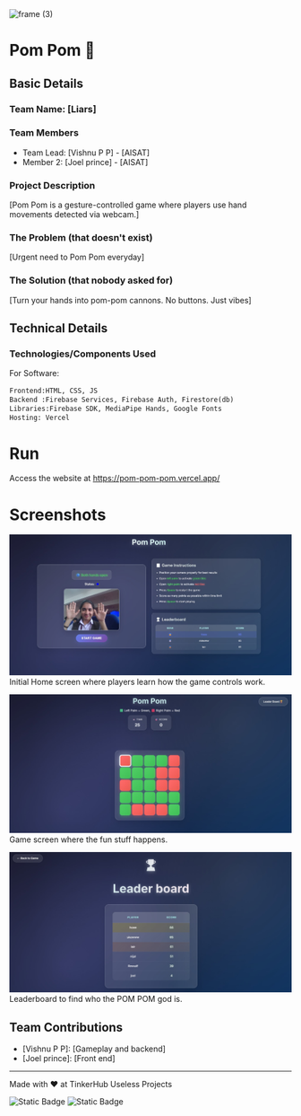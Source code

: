 <img width="3188" height="1202" alt="frame (3)" src="https://github.com/user-attachments/assets/517ad8e9-ad22-457d-9538-a9e62d137cd7" />

# Pom Pom 🎯

## Basic Details

### Team Name: [Liars]

### Team Members

- Team Lead: [Vishnu P P] - [AISAT]
- Member 2: [Joel prince] - [AISAT]

### Project Description

[Pom Pom is a gesture-controlled game where players use hand movements detected via webcam.]

### The Problem (that doesn't exist)

[Urgent need to Pom Pom everyday]

### The Solution (that nobody asked for)

[Turn your hands into pom-pom cannons. No buttons. Just vibes]

## Technical Details

### Technologies/Components Used

For Software:

    Frontend:HTML, CSS, JS
    Backend :Firebase Services, Firebase Auth, Firestore(db)
    Libraries:Firebase SDK, MediaPipe Hands, Google Fonts
    Hosting: Vercel

# Run

Access the website at https://pom-pom-pom.vercel.app/

# Screenshots

![Home](screenshots/home.jpg)
Initial Home screen where players learn how the game controls work.

![Game](screenshots/game.jpg)
Game screen where the fun stuff happens.

![Leaderboard](screenshots/leaderboard.jpg)
Leaderboard to find who the POM POM god is.

## Team Contributions

- [Vishnu P P]: [Gameplay and backend]
- [Joel prince]: [Front end]

---

Made with ❤️ at TinkerHub Useless Projects

![Static Badge](https://img.shields.io/badge/TinkerHub-24?color=%23000000&link=https%3A%2F%2Fwww.tinkerhub.org%2F)
![Static Badge](https://img.shields.io/badge/UselessProjects--25-25?link=https%3A%2F%2Fwww.tinkerhub.org%2Fevents%2FQ2Q1TQKX6Q%2FUseless%2520Projects)

